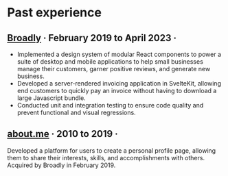 <script lang="ts">
  import AboutMeSlideshow from './AboutMeSlideshow.svelte';
  import BroadlySlideshow from './BroadlySlideshow.svelte';
</script>

# Past experience

## [**Broadly**](https://broadly.com/) · February 2019 to April 2023 · <BroadlySlideshow/>

- Implemented a design system of modular React components to power a suite of desktop and mobile applications to help small businesses manage their customers, garner positive reviews, and generate new business.
- Developed a server-rendered invoicing application in SvelteKit, allowing end customers to quickly pay an invoice without having to download a large Javascript bundle.
- Conducted unit and integration testing to ensure code quality and prevent functional and visual regressions.

## [**about.me**](https://about.me) · 2010 to 2019 · <AboutMeSlideshow/>

Developed a platform for users to create a personal profile page, allowing them to share their interests, skills, and accomplishments with others. Acquired by Broadly in February 2019.

